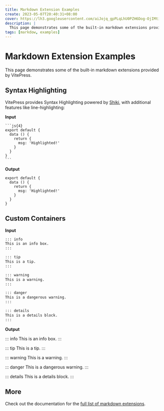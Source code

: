 ```yaml
---
title: Markdown Extension Examples
create: 2023-05-07T20:40:31+08:00
cover: https://lh3.googleusercontent.com/aiJojq_gpPLqLhU0PZH6Dog-OjIMti_hiclF_6oqxucGuvywn_AEtu2Qrk2f4WxEhRWMjXkz8qXpTCGoj5TZ0DUCEZ5UIXnXTSIu_7ndg2dTNmQbdkCO=w960
description: |
  This page demonstrates some of the built-in markdown extensions provided by VitePress.
tags: [markdow, examples]
---
```


# Markdown Extension Examples

This page demonstrates some of the built-in markdown extensions provided by VitePress.

## Syntax Highlighting

VitePress provides Syntax Highlighting powered by [Shiki](https://github.com/shikijs/shiki), with additional features like line-highlighting:

**Input**

````
```js{4}
export default {
  data () {
    return {
      msg: 'Highlighted!'
    }
  }
}
```
````

**Output**

```js{4}
export default {
  data () {
    return {
      msg: 'Highlighted!'
    }
  }
}
```

## Custom Containers

**Input**

```md
::: info
This is an info box.
:::

::: tip
This is a tip.
:::

::: warning
This is a warning.
:::

::: danger
This is a dangerous warning.
:::

::: details
This is a details block.
:::
```

**Output**

::: info
This is an info box.
:::

::: tip
This is a tip.
:::

::: warning
This is a warning.
:::

::: danger
This is a dangerous warning.
:::

::: details
This is a details block.
:::

## More

Check out the documentation for the [full list of markdown extensions](https://vitepress.dev/guide/markdown).
